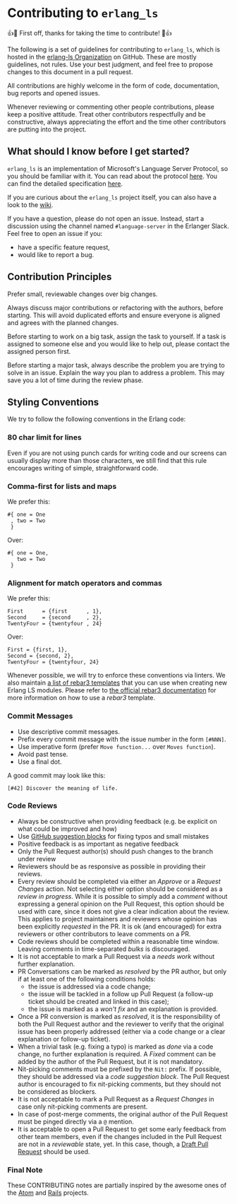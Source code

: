 # Contributing to `erlang_ls`

:+1::tada: First off, thanks for taking the time to contribute! :tada::+1:

The following is a set of guidelines for contributing to `erlang_ls`,
which is hosted in the [erlang-ls
Organization](https://github.com/erlang-ls) on GitHub. These are
mostly guidelines, not rules. Use your best judgment, and feel free to
propose changes to this document in a pull request.

All contributions are highly welcome in the form of code,
documentation, bug reports and opened issues.

Whenever reviewing or commenting other people contributions, please
keep a positive attitude. Treat other contributors respectfully and be
constructive, always appreciating the effort and the time other
contributors are putting into the project.

## What should I know before I get started?

`erlang_ls` is an implementation of Microsoft's Language Server
Protocol, so you should be familiar with it. You can read about the
protocol [here][lsp]. You can find the detailed specification
[here][lsp-specs].

If you are curious about the `erlang_ls` project itself, you can also
have a look to the [wiki][wiki].

If you have a question, please do not open an issue. Instead, start a
discussion using the channel named `#language-server` in the Erlanger
Slack. Feel free to open an issue if you:

* have a specific feature request,
* would like to report a bug.

## Contribution Principles

Prefer small, reviewable changes over big changes.

Always discuss major contributions or refactoring with the authors,
before starting. This will avoid duplicated efforts and ensure
everyone is aligned and agrees with the planned changes.

Before starting to work on a big task, assign the task to yourself. If
a task is assigned to someone else and you would like to help out,
please contact the assigned person first.

Before starting a major task, always describe the problem you are
trying to solve in an issue. Explain the way you plan to address a
problem. This may save you a lot of time during the review phase.

## Styling Conventions

We try to follow the following conventions in the Erlang code:

### 80 char limit for lines

Even if you are not using punch cards for writing code and our screens
can usually display more than those characters, we still find that
this rule encourages writing of simple, straightforward code.

### Comma-first for lists and maps

We prefer this:

    #{ one = One
     , two = Two
     }

Over:

    #{ one = One,
       two = Two
     }

### Alignment for match operators and commas

We prefer this:

    First      = {first      , 1},
    Second     = {second     , 2},
    TwentyFour = {twentyfour , 24}

Over:

    First = {first, 1},
    Second = {second, 2},
    TwentyFour = {twentyfour, 24}

Whenever possible, we will try to enforce these conventions via
linters. We also maintain [a list of rebar3
templates](https://github.com/erlang-ls/rebar3_templates) that you can
use when creating new Erlang LS modules. Please refer to [the official
rebar3 documentation](https://www.rebar3.org/docs/using-templates) for
more information on how to use a _rebar3_ template.

### Commit Messages

* Use descriptive commit messages.
* Prefix every commit message with the issue number in the form `[#NNN]`.
* Use imperative form (prefer `Move function...` over `Moves function`).
* Avoid past tense.
* Use a final dot.

A good commit may look like this:

    [#42] Discover the meaning of life.

### Code Reviews

* Always be constructive when providing feedback (e.g. be explicit on
  what could be improved and how)
* Use [GitHub suggestion blocks][github-suggest] for fixing typos and
  small mistakes
* Positive feedback is as important as negative feedback
* Only the Pull Request author(s) should push changes to the branch
  under review
* Reviewers should be as responsive as possible in providing their
  reviews.
* Every review should be completed via either an _Approve_ or a
  _Request Changes_ action. Not selecting either option should be
  considered as a _review in progress_. While it is possible to simply
  add a _comment_ without expressing a general opinion on the Pull
  Request, this option should be used with care, since it does not
  give a clear indication about the review. This applies to project
  maintainers and reviewers whose opinion has been explicitly
  _requested_ in the PR. It is ok (and encouraged) for extra reviewers
  or other contributors to leave comments on a PR.
* Code reviews should be completed within a reasonable time
  window. Leaving comments in time-separated _bulks_ is discouraged.
* It is not acceptable to mark a Pull Request via a _needs work_
  without further explanation.
* PR Conversations can be marked as _resolved_ by the PR author, but
  only if at least one of the following conditions holds:
    * the issue is addressed via a code change;
    * the issue will be tackled in a follow up Pull Request (a
      follow-up ticket should be created and linked in this case);
    * the issue is marked as a _won't fix_ and an explanation is
      provided.
* Once a PR conversion is marked as _resolved_, it is the
  responsibility of both the Pull Request author and the reviewer to
  verify that the original issue has been properly addressed (either
  via a code change or a clear explanation or follow-up ticket).
* When a trivial task (e.g. fixing a typo) is marked as _done_ via a
  code change, no further explanation is required. A _Fixed_ comment
  can be added by the author of the Pull Request, but it is not
  mandatory.
* Nit-picking comments must be prefixed by the `Nit:` prefix. If
  possible, they should be addressed via a _code suggestion
  block_. The Pull Request author is encouraged to fix nit-picking
  comments, but they should not be considered as blockers.
* It is not acceptable to mark a Pull Request as a _Request Changes_
  in case only nit-picking comments are present.
* In case of post-merge comments, the original author of the Pull
  Request must be pinged directly via a `@` mention.
* It is acceptable to open a Pull Request to get some early feedback
  from other team members, even if the changes included in the Pull
  Request are not in a _reviewable_ state, yet. In this case, though,
  a [Draft Pull Request][github-draft] should be used.

### Final Note

These CONTRIBUTING notes are partially inspired by the awesome ones of
the [Atom][atom-contributing] and [Rails][rails-contributing]
projects.

[lsp]:https://microsoft.github.io/language-server-protocol/
[lsp-specs]:https://microsoft.github.io/language-server-protocol/specifications/specification-3-14/
[wiki]:https://github.com/erlang-ls/erlang_ls/wiki
[atom-contributing]:https://github.com/atom/atom/blob/master/CONTRIBUTING.md
[rails-contributing]:https://github.com/rails/rails/blob/master/CONTRIBUTING.md
[github-suggest]:https://help.github.com/en/github/collaborating-with-issues-and-pull-requests/commenting-on-a-pull-request
[github-draft]:https://github.blog/2019-02-14-introducing-draft-pull-requests/
